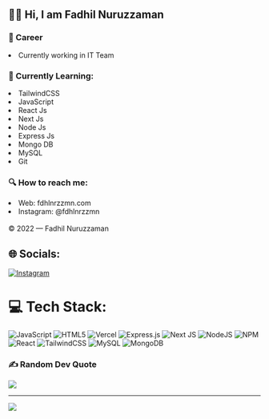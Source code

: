<h2>👋🏼 Hi, I am Fadhil Nuruzzaman</h2>
    
<h3>💼 Career</h3>
<li>Currently working in IT Team</li>

<h3>📒 Currently Learning:</h3>
<li>TailwindCSS</li>
<li>JavaScript</li>
<li>React Js</li>
<li>Next Js</li>
<li>Node Js</li>
<li>Express Js</li>
<li>Mongo DB</li>
<li>MySQL</li>
<li>Git</li>

<h3>🔍 How to reach me:</h3>
<li>Web: fdhlnrzzmn.com</li>
<li>Instagram: @fdhlnrzzmn</li>
    </br>
© 2022 — Fadhil Nuruzzaman



## 🌐 Socials:
[![Instagram](https://img.shields.io/badge/Instagram-%23E4405F.svg?logo=Instagram&logoColor=white)](https://instagram.com/@fdhlnrzzmn) 

# 💻 Tech Stack:
![JavaScript](https://img.shields.io/badge/javascript-%23323330.svg?style=for-the-badge&logo=javascript&logoColor=%23F7DF1E) ![HTML5](https://img.shields.io/badge/html5-%23E34F26.svg?style=for-the-badge&logo=html5&logoColor=white) ![Vercel](https://img.shields.io/badge/vercel-%23000000.svg?style=for-the-badge&logo=vercel&logoColor=white) ![Express.js](https://img.shields.io/badge/express.js-%23404d59.svg?style=for-the-badge&logo=express&logoColor=%2361DAFB) ![Next JS](https://img.shields.io/badge/Next-black?style=for-the-badge&logo=next.js&logoColor=white) ![NodeJS](https://img.shields.io/badge/node.js-6DA55F?style=for-the-badge&logo=node.js&logoColor=white) ![NPM](https://img.shields.io/badge/NPM-%23000000.svg?style=for-the-badge&logo=npm&logoColor=white) ![React](https://img.shields.io/badge/react-%2320232a.svg?style=for-the-badge&logo=react&logoColor=%2361DAFB) ![TailwindCSS](https://img.shields.io/badge/tailwindcss-%2338B2AC.svg?style=for-the-badge&logo=tailwind-css&logoColor=white) ![MySQL](https://img.shields.io/badge/mysql-%2300f.svg?style=for-the-badge&logo=mysql&logoColor=white) ![MongoDB](https://img.shields.io/badge/MongoDB-%234ea94b.svg?style=for-the-badge&logo=mongodb&logoColor=white)

### ✍️ Random Dev Quote
![](https://quotes-github-readme.vercel.app/api?type=horizontal&theme=radical)

---
[![](https://visitcount.itsvg.in/api?id=fdhlnrzzmn.com&icon=0&color=12)](https://visitcount.itsvg.in)

<!-- Proudly created with GPRM ( https://gprm.itsvg.in ) -->

